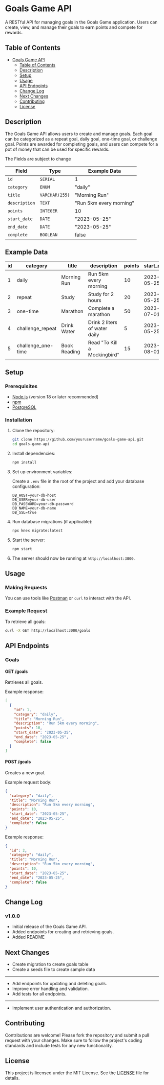 # Goals Game API

A RESTful API for managing goals in the Goals Game application. Users can create, view, and manage their goals to earn points and compete for rewards.

## Table of Contents

- [Goals Game API](#goals-game-api)
  - [Table of Contents](#table-of-contents)
  - [Description](#description)
  - [Setup](#setup)
  - [Usage](#usage)
  - [API Endpoints](#api-endpoints)
  - [Change Log](#change-log)
  - [Next Changes](#next-changes)
  - [Contributing](#contributing)
  - [License](#license)

## Description

The Goals Game API allows users to create and manage goals. Each goal can be categorized as a repeat goal, daily goal, one-time goal, or challenge goal. Points are awarded for completing goals, and users can compete for a pot of money that can be used for specific rewards.

The Fields are subject to change

| Field         | Type           | Example Data            |
| ------------- | -------------- | ----------------------- |
| `id`          | `SERIAL`       | 1                       |
| `category`    | `ENUM`         | "daily"                 |
| `title`       | `VARCHAR(255)` | "Morning Run"           |
| `description` | `TEXT`         | "Run 5km every morning" |
| `points`      | `INTEGER`      | 10                      |
| `start_date`  | `DATE`         | "2023-05-25"            |
| `end_date`    | `DATE`         | "2023-05-25"            |
| `complete`    | `BOOLEAN`      | false                   |

## Example Data

| id  | category           | title        | description                   | points | start_date | end_date   | complete |
| --- | ------------------ | ------------ | ----------------------------- | ------ | ---------- | ---------- | -------- |
| 1   | daily              | Morning Run  | Run 5km every morning         | 10     | 2023-05-25 | 2023-05-25 | false    |
| 2   | repeat             | Study        | Study for 2 hours             | 20     | 2023-05-25 | 2023-06-25 | false    |
| 3   | one-time           | Marathon     | Complete a marathon           | 50     | 2023-07-01 | 2023-07-01 | false    |
| 4   | challenge_repeat   | Drink Water  | Drink 2 liters of water daily | 5      | 2023-05-25 | 2023-06-25 | false    |
| 5   | challenge_one-time | Book Reading | Read "To Kill a Mockingbird"  | 15     | 2023-08-01 | 2023-08-31 | false    |

## Setup

### Prerequisites

- [Node.js](https://nodejs.org/) (version 18 or later recommended)
- [npm](https://www.npmjs.com/)
- [PostgreSQL](https://www.postgresql.org/)

### Installation

1. Clone the repository:

   ```sh
   git clone https://github.com/yourusername/goals-game-api.git
   cd goals-game-api
   ```

2. Install dependencies:

   ```sh
   npm install
   ```

3. Set up environment variables:

   Create a `.env` file in the root of the project and add your database configuration:

   ```env
   DB_HOST=your-db-host
   DB_USER=your-db-user
   DB_PASSWORD=your-db-password
   DB_NAME=your-db-name
   DB_SSL=true
   ```

4. Run database migrations (if applicable):

   ```sh
   npx knex migrate:latest
   ```

5. Start the server:

   ```sh
   npm start
   ```

6. The server should now be running at `http://localhost:3000`.

## Usage

### Making Requests

You can use tools like [Postman](https://www.postman.com/) or `curl` to interact with the API.

### Example Request

To retrieve all goals:

```sh
curl -X GET http://localhost:3000/goals
```

## API Endpoints

### Goals

#### GET /goals

Retrieves all goals.

Example response:

```json
[
  {
    "id": 1,
    "category": "daily",
    "title": "Morning Run",
    "description": "Run 5km every morning",
    "points": 10,
    "start_date": "2023-05-25",
    "end_date": "2023-05-25",
    "complete": false
  }
]
```

#### POST /goals

Creates a new goal.

Example request body:

```json
{
  "category": "daily",
  "title": "Morning Run",
  "description": "Run 5km every morning",
  "points": 10,
  "start_date": "2023-05-25",
  "end_date": "2023-05-25",
  "complete": false
}
```

Example response:

```json
{
  "id": 2,
  "category": "daily",
  "title": "Morning Run",
  "description": "Run 5km every morning",
  "points": 10,
  "start_date": "2023-05-25",
  "end_date": "2023-05-25",
  "complete": false
}
```

## Change Log

### v1.0.0

- Initial release of the Goals Game API.
- Added endpoints for creating and retrieving goals.
- Added README

## Next Changes

- Create migration to create goals table
- Create a seeds file to create sample data

---

- Add endpoints for updating and deleting goals.
- Improve error handling and validation.
- Add tests for all endpoints.

---

- Implement user authentication and authorization.

## Contributing

Contributions are welcome! Please fork the repository and submit a pull request with your changes. Make sure to follow the project's coding standards and include tests for any new functionality.

## License

This project is licensed under the MIT License. See the [LICENSE](LICENSE) file for details.
